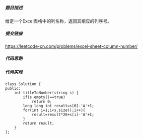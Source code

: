 ##### 题目描述
给定一个Excel表格中的列名称，返回其相应的列序号。


##### 提交链接
https://leetcode-cn.com/problems/excel-sheet-column-number/



##### 代码思路




##### 代码实现

```
class Solution {
public:
    int titleToNumber(string s) {
        if(s.empty()==true)
            return 0;
        long long int result=s[0]-'A'+1;
        for(int i=1;i<s.size();i++){
            result=result*26+s[i]-'A'+1;
        }
        return result;
    }
};


```
